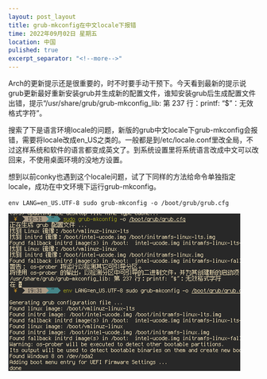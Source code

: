 ```yaml
---
layout: post_layout
title: grub-mkconfig在中文locale下报错
time: 2022年09月02日 星期五
location: 中国
pulished: true
excerpt_separator: "<!--more-->"
---
```

Arch的更新提示还是很重要的，时不时要手动干预下。今天看到最新的提示说grub更新最好重新安装grub并生成新的配置文件，谁知安装grub后生成配置文件出错，提示“/usr/share/grub/grub-mkconfig_lib: 第 237 行：printf: “$”：无效格式字符”。

搜索了下是语言环境locale的问题，新版的grub中文locale下grub-mkconfig会报错，需要将locale改成en_US之类的。一般都是到/etc/locale.conf里改全局，不过这样系统和软件的语言都变成英文了。到系统设置里将系统语言改成中文可以改回来，不使用桌面环境的没地方设置。
<!--more-->
想到以前conky也遇到这个locale问题，试了下同样的方法给命令单独指定locale，成功在中文环境下运行grub-mkconfig。

`env LANG=en_US.UTF-8 sudo grub-mkconfig -o /boot/grub/grub.cfg`

<img src="/assets/img/grub-error.png" width="467px" />
